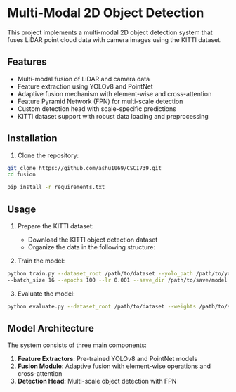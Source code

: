 # Multi-Modal 2D Object Detection

This project implements a multi-modal 2D object detection system that fuses LiDAR point cloud data with camera images using the KITTI dataset.

## Features

- Multi-modal fusion of LiDAR and camera data
- Feature extraction using YOLOv8 and PointNet
- Adaptive fusion mechanism with element-wise and cross-attention
- Feature Pyramid Network (FPN) for multi-scale detection
- Custom detection head with scale-specific predictions
- KITTI dataset support with robust data loading and preprocessing

## Installation

1. Clone the repository:
```bash
git clone https://github.com/ashu1069/CSCI739.git
cd fusion
```

```bash
pip install -r requirements.txt
```
## Usage

1. Prepare the KITTI dataset:
    - Download the KITTI object detection dataset
    - Organize the data in the following structure:

2. Train the model:

```bash
python train.py --dataset_root /path/to/dataset --yolo_path /path/to/yolov8n.pt --pointnet_path /path/to/pointnet.pth
--batch_size 16 --epochs 100 --lr 0.001 --save_dir /path/to/save/model
```

3. Evaluate the model:

```bash
python evaluate.py --dataset_root /path/to/dataset --weights /path/to/save/model/checkpoint.pth --output_dir /path/to/save/results
```

## Model Architecture
The system consists of three main components:
1. **Feature Extractors**: Pre-trained YOLOv8 and PointNet models
2. **Fusion Module**: Adaptive fusion with element-wise operations and cross-attention
3. **Detection Head**: Multi-scale object detection with FPN

